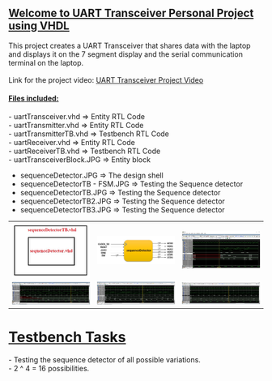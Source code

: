 <h2><u>Welcome to UART Transceiver Personal Project using VHDL</u></h2>
<p>
 This project creates a UART Transceiver that shares data with the laptop and displays it on the 7 segment display and the serial communication terminal on the laptop.<br><br>
Link for the project video: <a href="https://youtu.be/m0N00ROwzSU" target="_blank">UART Transceiver Project Video</a>
</p>
<h4><u>Files included:</u></h4>
<u></u>
<p>
- uartTransceiver.vhd    =>  Entity RTL Code<br>
- uartTransmitter.vhd    =>  Entity RTL Code<br>
- uartTransmitterTB.vhd  =>  Testbench RTL Code<br>
- uartReceiver.vhd   =>  Entity RTL Code<br>
- uartReceiverTB.vhd  =>  Testbench RTL Code<br>
- uartTransceiverBlock.JPG  =>  Entity block<br> 
  

- sequenceDetector.JPG  =>  The design shell<br>
- sequenceDetectorTB - FSM.JPG  =>  Testing the Sequence detector<br>
- sequenceDetectorTB.JPG  =>  Testing the Sequence detector<br>
- sequenceDetectorTB2.JPG  =>  Testing the Sequence detector<br>
- sequenceDetectorTB3.JPG  =>  Testing the Sequence detector<br>
</p>
<table>
    <tr>
            <td><img src="https://github.com/Matanlaza89/Sequence-Detector/blob/main/Images/sequenceDetector.JPG" alt=""></td>
            <td><img src="https://github.com/Matanlaza89/Sequence-Detector/blob/main/Images/sequenceDetectorBlock.JPG" alt=""></td>
            <td><img src="https://github.com/Matanlaza89/Sequence-Detector/blob/main/Images/sequenceDetectorTB%20-%20FSM.JPG" alt=""></td>
     </tr>
     <tr>
            <td><img src="https://github.com/Matanlaza89/Sequence-Detector/blob/main/Images/sequenceDetectorTB.JPG" alt=""></td>
            <td><img src="https://github.com/Matanlaza89/Sequence-Detector/blob/main/Images/sequenceDetectorTB2.JPG" alt=""></td>
            <td><img src="https://github.com/Matanlaza89/Sequence-Detector/blob/main/Images/sequenceDetectorTB3.JPG" alt=""></td>
   	 </tr>
</table>

<h1><u>Testbench Tasks</u></h1>
<p>
- Testing the sequence detector of all possible variations.<br>
- 2 ^ 4 = 16 possibilities.<br><br>
</p>
